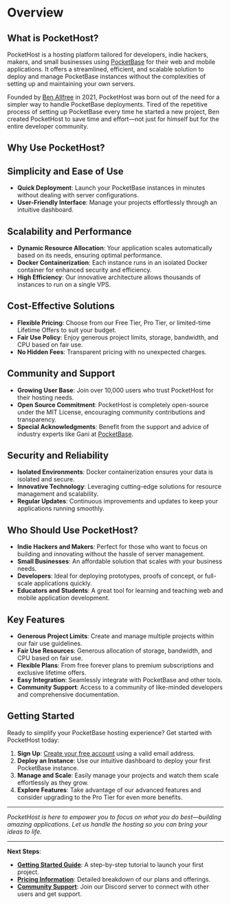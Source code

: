 # Overview

## What is PocketHost?

PocketHost is a hosting platform tailored for developers, indie hackers, makers, and small businesses using [PocketBase](https://pocketbase.io/) for their web and mobile applications. It offers a streamlined, efficient, and scalable solution to deploy and manage PocketBase instances without the complexities of setting up and maintaining your own servers.

Founded by [Ben Allfree](https://github.com/benallfree) in 2021, PocketHost was born out of the need for a simpler way to handle PocketBase deployments. Tired of the repetitive process of setting up PocketBase every time he started a new project, Ben created PocketHost to save time and effort—not just for himself but for the entire developer community.

## Why Use PocketHost?

## **Simplicity and Ease of Use**

- **Quick Deployment**: Launch your PocketBase instances in minutes without dealing with server configurations.
- **User-Friendly Interface**: Manage your projects effortlessly through an intuitive dashboard.

## **Scalability and Performance**

- **Dynamic Resource Allocation**: Your application scales automatically based on its needs, ensuring optimal performance.
- **Docker Containerization**: Each instance runs in an isolated Docker container for enhanced security and efficiency.
- **High Efficiency**: Our innovative architecture allows thousands of instances to run on a single VPS.

## **Cost-Effective Solutions**

- **Flexible Pricing**: Choose from our Free Tier, Pro Tier, or limited-time Lifetime Offers to suit your budget.
- **Fair Use Policy**: Enjoy generous project limits, storage, bandwidth, and CPU based on fair use.
- **No Hidden Fees**: Transparent pricing with no unexpected charges.

## **Community and Support**

- **Growing User Base**: Join over 10,000 users who trust PocketHost for their hosting needs.
- **Open Source Commitment**: PocketHost is completely open-source under the MIT License, encouraging community contributions and transparency.
- **Special Acknowledgments**: Benefit from the support and advice of industry experts like Gani at [PocketBase](https://pocketbase.io/).

## **Security and Reliability**

- **Isolated Environments**: Docker containerization ensures your data is isolated and secure.
- **Innovative Technology**: Leveraging cutting-edge solutions for resource management and scalability.
- **Regular Updates**: Continuous improvements and updates to keep your applications running smoothly.

## Who Should Use PocketHost?

- **Indie Hackers and Makers**: Perfect for those who want to focus on building and innovating without the hassle of server management.
- **Small Businesses**: An affordable solution that scales with your business needs.
- **Developers**: Ideal for deploying prototypes, proofs of concept, or full-scale applications quickly.
- **Educators and Students**: A great tool for learning and teaching web and mobile application development.

## Key Features

- **Generous Project Limits**: Create and manage multiple projects within our fair use guidelines.
- **Fair Use Resources**: Generous allocation of storage, bandwidth, and CPU based on fair use.
- **Flexible Plans**: From free forever plans to premium subscriptions and exclusive lifetime offers.
- **Easy Integration**: Seamlessly integrate with PocketBase and other tools.
- **Community Support**: Access to a community of like-minded developers and comprehensive documentation.

## Getting Started

Ready to simplify your PocketBase hosting experience? Get started with PocketHost today:

1. **Sign Up**: [Create your free account](https://pockethost.io/signup) using a valid email address.
2. **Deploy an Instance**: Use our intuitive dashboard to deploy your first PocketBase instance.
3. **Manage and Scale**: Easily manage your projects and watch them scale effortlessly as they grow.
4. **Explore Features**: Take advantage of our advanced features and consider upgrading to the Pro Tier for even more benefits.

---

_PocketHost is here to empower you to focus on what you do best—building amazing applications. Let us handle the hosting so you can bring your ideas to life._

---

**Next Steps**:

- **[Getting Started Guide](/docs/getting-started)**: A step-by-step tutorial to launch your first project.
- **[Pricing Information](/pricing)**: Detailed breakdown of our plans and offerings.
- **[Community Support](/support)**: Join our Discord server to connect with other users and get support.
